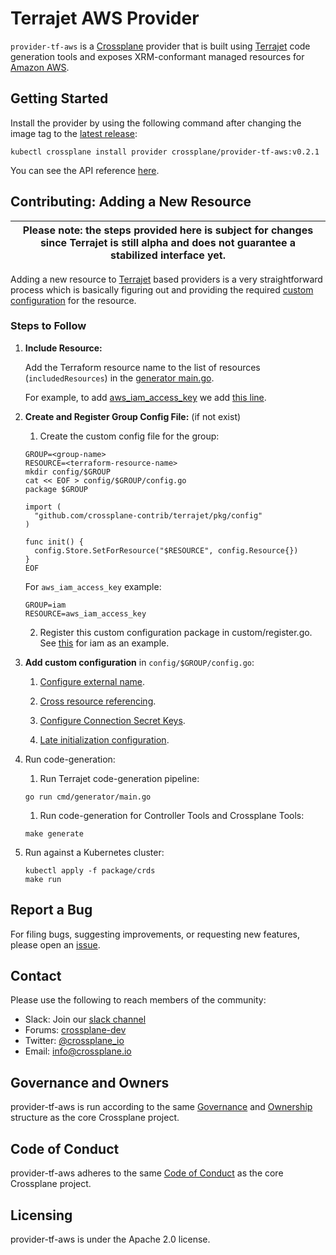 # Terrajet AWS Provider

`provider-tf-aws` is a [Crossplane](https://crossplane.io/) provider that is
built using [Terrajet](https://github.com/crossplane-contrib/terrajet) code
generation tools and exposes XRM-conformant managed resources for
[Amazon AWS](https://aws.amazon.com/).

## Getting Started

Install the provider by using the following command after changing the image tag
to the [latest release](https://github.com/crossplane-contrib/provider-tf-aws/releases):
```
kubectl crossplane install provider crossplane/provider-tf-aws:v0.2.1
```

You can see the API reference [here](https://doc.crds.dev/github.com/crossplane-contrib/provider-tf-aws).

## Contributing: Adding a New Resource

| Please note: the steps provided here is subject for changes since Terrajet is still alpha and does not guarantee a stabilized interface yet. |
| --- |

Adding a new resource to [Terrajet](https://github.com/crossplane-contrib/terrajet)
based providers is a very straightforward process which is basically figuring
out and providing the required [custom configuration](/docs/custom-configuration.md)
for the resource.

### Steps to Follow

1. **Include Resource:**

   Add the Terraform resource name to the list of resources
   (`includedResources`) in the [generator main.go](/cmd/generator/main.go).

   For example, to add [aws_iam_access_key](https://registry.terraform.io/providers/hashicorp/aws/latest/docs/resources/iam_access_key)
   we add [this line](https://github.com/crossplane-contrib/provider-tf-aws/blob/d2c0024f18b5760e4d2222c405ad0501c63ee0b2/cmd/generator/main.go#L108).


2. **Create and Register Group Config File:** (if not exist)

    1. Create the custom config file for the group:

      ```console
      GROUP=<group-name>
      RESOURCE=<terraform-resource-name>
      mkdir config/$GROUP
      cat << EOF > config/$GROUP/config.go
      package $GROUP

      import (
        "github.com/crossplane-contrib/terrajet/pkg/config"
      )
      
      func init() {
        config.Store.SetForResource("$RESOURCE", config.Resource{})
      }
      EOF
      ```

   For `aws_iam_access_key` example:

      ```
      GROUP=iam
      RESOURCE=aws_iam_access_key
      ```

    2. Register this custom configuration package in custom/register.go. See
       [this](https://github.com/crossplane-contrib/provider-tf-aws/blob/main/config/register.go#L11)
       for iam as an example.

3. **Add custom configuration** in `config/$GROUP/config.go`:

    1. [Configure external name](/docs/custom-configuration.md#external-name).

    2. [Cross resource referencing](/docs/custom-configuration.md#cross-resource-referencing).

    3. [Configure Connection Secret Keys](/docs/custom-configuration.md#additional-sensitive-fields-and-custom-connection-details).

    4. [Late initialization configuration](/docs/custom-configuration.md#late-initialization-behavior).

5. Run code-generation:

    1. Run Terrajet code-generation pipeline:

      ```console
      go run cmd/generator/main.go
      ```

    1. Run code-generation for Controller Tools and Crossplane Tools:

      ```console
      make generate
      ```

6. Run against a Kubernetes cluster:

    ```console
    kubectl apply -f package/crds
    make run
    ```

## Report a Bug

For filing bugs, suggesting improvements, or requesting new features, please
open an [issue](https://github.com/crossplane/provider-tf-aws/issues).

## Contact

Please use the following to reach members of the community:

* Slack: Join our [slack channel](https://slack.crossplane.io)
* Forums:
  [crossplane-dev](https://groups.google.com/forum/#!forum/crossplane-dev)
* Twitter: [@crossplane_io](https://twitter.com/crossplane_io)
* Email: [info@crossplane.io](mailto:info@crossplane.io)

## Governance and Owners

provider-tf-aws is run according to the same
[Governance](https://github.com/crossplane/crossplane/blob/master/GOVERNANCE.md)
and [Ownership](https://github.com/crossplane/crossplane/blob/master/OWNERS.md)
structure as the core Crossplane project.

## Code of Conduct

provider-tf-aws adheres to the same [Code of
Conduct](https://github.com/crossplane/crossplane/blob/master/CODE_OF_CONDUCT.md)
as the core Crossplane project.

## Licensing

provider-tf-aws is under the Apache 2.0 license.
